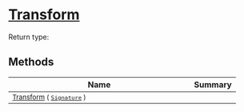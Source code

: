 # [Transform](./OnePixelThinning-100663682.md)


Return type:
## Methods

| Name | Summary | 
| --- | --- | 
| <sub>[Transform](./OnePixelThinning-100663682.md) ( [`Signature`](./../../Signature.md) )</sub><img width=200/>| <sub></sub>| <br>


